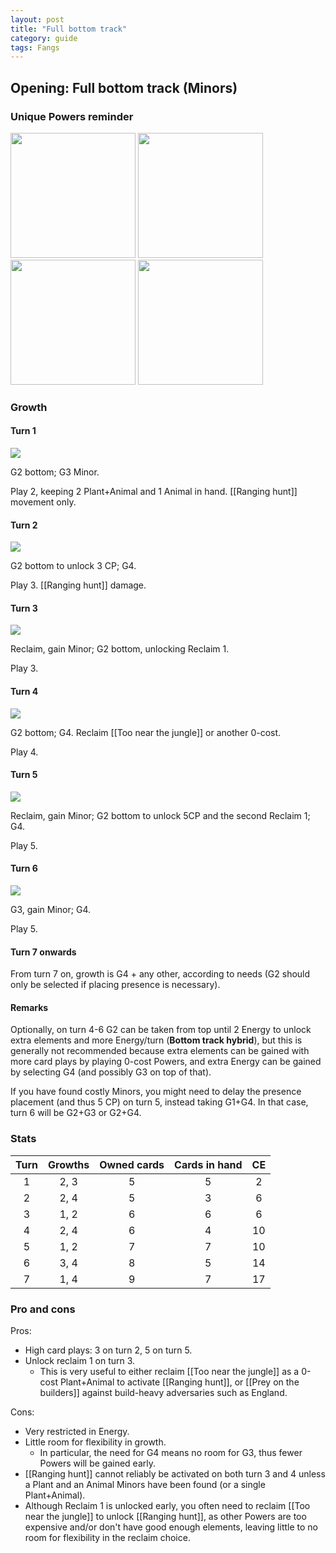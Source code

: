 ```yaml
---  
layout: post  
title: "Full bottom track"  
category: guide  
tags: Fangs  
---
```


## Opening: Full bottom track (Minors)

### Unique Powers reminder

<img src="/assets/images/Prey on the builders.jpg" width="200"/> <img src="/assets/images/Terrifying chase.jpg" width="200"/> <img src="/assets/images/Teeth gleam.jpg" width="200"/> <img src="/assets/images/Too near the jungle.jpg" width="200"/>

### Growth

#### Turn 1

![](/assets/images/Fangs%200-1.png)

G2 bottom; G3 Minor. 

Play 2, keeping 2 Plant+Animal and 1 Animal in hand. [[Ranging hunt]] movement only.


#### Turn 2

![](/assets/images/Fangs%200-2.png)

G2 bottom to unlock 3 CP; G4.

Play 3. [[Ranging hunt]] damage.


#### Turn 3

![](/assets/images/Fangs%200-3.png)

Reclaim, gain Minor; G2 bottom, unlocking Reclaim 1.

Play 3.


#### Turn 4

![](/assets/images/Fangs%200-4.png)

G2 bottom; G4. Reclaim [[Too near the jungle]] or another 0-cost.

Play 4.

#### Turn 5

![](/assets/images/Fangs%200-5.png)

Reclaim, gain Minor; G2 bottom to unlock 5CP and the second Reclaim 1; G4.

Play 5.

#### Turn 6

![](/assets/images/Fangs%200-5.png)

G3, gain Minor; G4. 

Play 5.

#### Turn 7 onwards

From turn 7 on, growth is G4 + any other, according to needs (G2 should only be selected if placing presence is necessary).

#### Remarks

Optionally, on turn 4-6 G2 can be taken from top until 2 Energy to unlock extra elements and more Energy/turn (**Bottom track hybrid**), but this is generally not recommended because extra elements can be gained with more card plays by playing 0-cost Powers, and extra Energy can be gained by selecting G4 (and possibly G3 on top of that). 

If you have found costly Minors, you might need to
delay the presence placement (and thus 5 CP) on turn 5, instead
taking G1+G4. In that case, turn 6 will be
G2+G3 or G2+G4.

### Stats

Turn | Growths | Owned cards | Cards in hand | CE
:--: | :--: | :--: | :--: | :--: 
1 | 2, 3 |   5   | 5 | 2
2 | 2, 4 |   5   | 3 | 6
3 | 1, 2 |   6   | 6 | 6
4 | 2, 4 |   6   | 4 | 10
5 | 1, 2 |   7   | 7 | 10
6 | 3, 4 |   8   | 5 | 14
7 | 1, 4 |   9   | 7 | 17

### Pro and cons

Pros:

-   High card plays: 3 on turn 2, 5 on turn 5.
-   Unlock reclaim 1 on turn 3.
	-   This is very useful to either reclaim [[Too near the jungle]] as a 0-cost Plant+Animal to activate [[Ranging hunt]], or [[Prey on the builders]] against build-heavy adversaries such as England.

Cons:

- Very restricted in Energy.
- Little room for flexibility in growth.
	- In particular, the need for G4 means no room for G3, thus fewer Powers will be gained early.
- [[Ranging hunt]] cannot reliably be activated 
on both turn 3 and 4 unless a Plant and an Animal Minors have been found
(or a single Plant+Animal).
- Although Reclaim 1 is unlocked early, 
you often need to reclaim [[Too near the jungle]]
to unlock [[Ranging hunt]], as other Powers 
are too expensive and/or don't have good
enough elements, leaving little to no room
for flexibility in the reclaim choice. 
